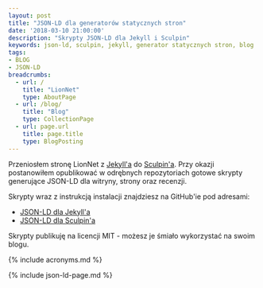 ```yaml
---
layout: post
title: "JSON-LD dla generatorów statycznych stron"
date: '2018-03-10 21:00:00'
description: "Skrypty JSON-LD dla Jekyll i Sculpin"
keywords: json-ld, sculpin, jekyll, generator statycznych stron, blog
tags:
- BLOG
- JSON-LD
breadcrumbs:
  - url: /
    title: "LionNet"
    type: AboutPage
  - url: /blog/
    title: "Blog"
    type: CollectionPage
  - url: page.url
    title: page.title
    type: BlogPosting
---
```


Przeniosłem stronę LionNet z [Jekyll'a][1] do [Sculpin'a][2]. Przy okazji 
postanowiłem opublikować w odrębnych repozytoriach gotowe skrypty generujące 
JSON-LD dla witryny, strony oraz recenzji.

Skrypty wraz z instrukcją instalacji znajdziesz na GitHub'ie pod adresami:

* [JSON-LD dla Jekyll'a][3]
* [JSON-LD dla Sculpin'a][4]

Skrypty publikuję na licencji MIT - możesz je śmiało wykorzystać na swoim blogu.

[1]: https://jekyllrb.com/
[2]: https://sculpin.io/
[3]: https://github.com/maciejlew/jekyll-json-ld
[4]: https://github.com/maciejlew/sculpin-json-ld

{% include acronyms.md %}

{% include json-ld-page.md %}
